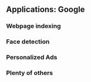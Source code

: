 ##  Applications: Google

### Webpage indexing
### Face detection
### Personalized Ads
### Plenty of others
